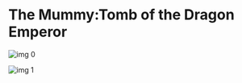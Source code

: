 # The Mummy:Tomb of the Dragon Emperor

![img 0](https://i.imgur.com/JMiYyIy.jpg)

![img 1](https://i.imgur.com/b0D3kmZ.jpg)

